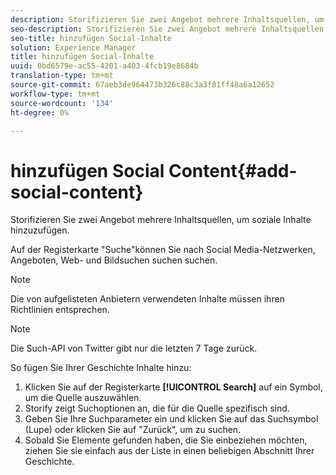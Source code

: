 ```yaml
---
description: Storifizieren Sie zwei Angebot mehrere Inhaltsquellen, um soziale Inhalte hinzuzufügen.
seo-description: Storifizieren Sie zwei Angebot mehrere Inhaltsquellen, um soziale Inhalte hinzuzufügen.
seo-title: hinzufügen Social-Inhalte
solution: Experience Manager
title: hinzufügen Social-Inhalte
uuid: 0bd6579e-ac55-4201-a403-4fcb19e8684b
translation-type: tm+mt
source-git-commit: 67aeb3de964473b326c88c3a3f81ff48a6a12652
workflow-type: tm+mt
source-wordcount: '134'
ht-degree: 0%

---
```



# hinzufügen Social Content{#add-social-content}

Storifizieren Sie zwei Angebot mehrere Inhaltsquellen, um soziale Inhalte hinzuzufügen.

Auf der Registerkarte &quot;Suche&quot;können Sie nach Social Media-Netzwerken, Angeboten, Web- und Bildsuchen suchen suchen.

>[!NOTE]
>
>Die von aufgelisteten Anbietern verwendeten Inhalte müssen ihren Richtlinien entsprechen.

>[!NOTE]
>
>Die Such-API von Twitter gibt nur die letzten 7 Tage zurück.

So fügen Sie Ihrer Geschichte Inhalte hinzu:

1. Klicken Sie auf der Registerkarte **[!UICONTROL Search]** auf ein Symbol, um die Quelle auszuwählen.
1. Storify zeigt Suchoptionen an, die für die Quelle spezifisch sind.
1. Geben Sie Ihre Suchparameter ein und klicken Sie auf das Suchsymbol (Lupe) oder klicken Sie auf &quot;Zurück&quot;, um zu suchen.
1. Sobald Sie Elemente gefunden haben, die Sie einbeziehen möchten, ziehen Sie sie einfach aus der Liste in einen beliebigen Abschnitt Ihrer Geschichte.
